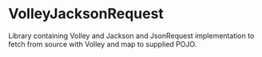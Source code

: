 VolleyJacksonRequest
====================
Library containing Volley and Jackson and JsonRequest implementation to fetch from source with Volley and map to supplied POJO.
